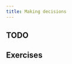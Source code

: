 ```yaml
---
title: Making decisions
---
```


<section>

## TODO

</section>


<section>

## Exercises

</section>
